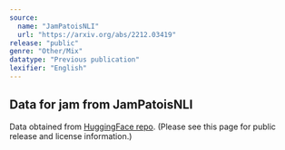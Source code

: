 ```yaml
---
source:
  name: "JamPatoisNLI"
  url: "https://arxiv.org/abs/2212.03419"
release: "public"
genre: "Other/Mix"
datatype: "Previous publication"
lexifier: "English"
---
```


## Data for jam from JamPatoisNLI

Data obtained from [HuggingFace repo](https://huggingface.co/datasets/Ruth-Ann/jampatoisnli). (Please see this page for public release and license information.)
